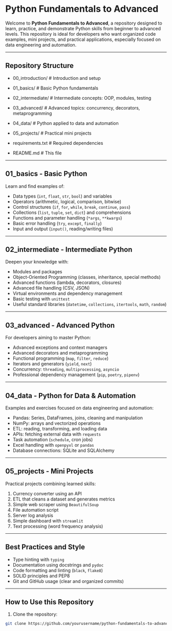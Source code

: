 # Python Fundamentals to Advanced

Welcome to **Python Fundamentals to Advanced**, a repository designed to learn, practice, and demonstrate Python skills from beginner to advanced levels. This repository is ideal for developers who want organized code examples, mini projects, and practical applications, especially focused on data engineering and automation.

---

## Repository Structure


- 00_introduction/ # Introduction and setup

- 01_basics/ # Basic Python fundamentals

- 02_intermediate/ # Intermediate concepts: OOP, modules, testing

- 03_advanced/ # Advanced topics: concurrency, decorators, metaprogramming

- 04_data/ # Python applied to data and automation

- 05_projects/ # Practical mini projects

- requirements.txt # Required dependencies

- README.md # This file


---

## 01_basics - Basic Python

Learn and find examples of:

- Data types (`int`, `float`, `str`, `bool`) and variables
- Operators (arithmetic, logical, comparison, bitwise)
- Control structures (`if`, `for`, `while`, `break`, `continue`, `pass`)
- Collections (`list`, `tuple`, `set`, `dict`) and comprehensions
- Functions and parameter handling (`*args`, `**kwargs`)
- Basic error handling (`try`, `except`, `finally`)
- Input and output (`input()`, reading/writing files)

---

## 02_intermediate - Intermediate Python

Deepen your knowledge with:

- Modules and packages
- Object-Oriented Programming (classes, inheritance, special methods)
- Advanced functions (lambda, decorators, closures)
- Advanced file handling (CSV, JSON)
- Virtual environments and dependency management
- Basic testing with `unittest`
- Useful standard libraries (`datetime`, `collections`, `itertools`, `math`, `random`)

---

## 03_advanced - Advanced Python

For developers aiming to master Python:

- Advanced exceptions and context managers
- Advanced decorators and metaprogramming
- Functional programming (`map`, `filter`, `reduce`)
- Iterators and generators (`yield`, `next`)
- Concurrency: `threading`, `multiprocessing`, `asyncio`
- Professional dependency management (`pip`, `poetry`, `pipenv`)

---

## 04_data - Python for Data & Automation

Examples and exercises focused on data engineering and automation:

- Pandas: Series, DataFrames, joins, cleaning and manipulation
- NumPy: arrays and vectorized operations
- ETL: reading, transforming, and loading data
- APIs: fetching external data with `requests`
- Task automation (`schedule`, cron jobs)
- Excel handling with `openpyxl` or `pandas`
- Database connections: SQLite and SQLAlchemy

---

## 05_projects - Mini Projects

Practical projects combining learned skills:

1. Currency converter using an API
2. ETL that cleans a dataset and generates metrics
3. Simple web scraper using `BeautifulSoup`
4. File automation script
5. Server log analysis
6. Simple dashboard with `streamlit`
7. Text processing (word frequency analysis)

---

## Best Practices and Style

- Type hinting with `typing`
- Documentation using docstrings and `pydoc`
- Code formatting and linting (`black`, `flake8`)
- SOLID principles and PEP8
- Git and GitHub usage (clear and organized commits)

---

## How to Use this Repository

1. Clone the repository:
```bash
git clone https://github.com/yourusername/python-fundamentals-to-advanced.git